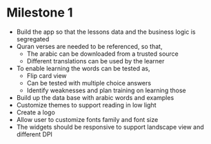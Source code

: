 # Milestone 1

- Build the app so that the lessons data and the business logic is segregated
- Quran verses are needed to be referenced, so that,
  - The arabic can be downloaded from a trusted source
  - Different translations can be used by the learner
- To enable learning the words can be tested as,
  - Flip card view
  - Can be tested with multiple choice answers
  - Identify weaknesses and plan training on learning those
- Build up the data base with arabic words and examples
- Customize themes to support reading in low light
- Create a logo
- Allow user to customize fonts family and font size
- The widgets should be responsive to support landscape view and different DPI